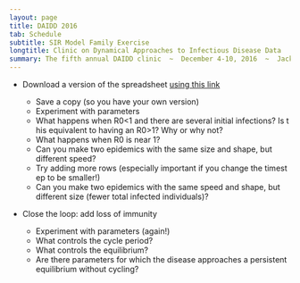 ```yaml
---
layout: page
title: DAIDD 2016
tab: Schedule
subtitle: SIR Model Family Exercise
longtitle: Clinic on Dynamical Approaches to Infectious Disease Data
summary: The fifth annual DAIDD clinic  ~  December 4-10, 2016  ~  Jacksonville and Yulee, Florida
---
```


- Download a version of the spreadsheet [using this link](http://tinyurl.com/SIR-DAIDD-2017)
    - Save a copy (so you have your own version)
    - Experiment with parameters
    - What happens when R0<1 and there are several initial infections? Is this equivalent to having an R0>1? Why or why not?
    - What happens when R0 is near 1?
    - Can you make two epidemics with the same size and shape, but different speed?
    - Try adding more rows (especially important if you change the timestep to be smaller!)
    - Can you make two epidemics with the same speed and shape, but different size (fewer total infected individuals)?

- Close the loop: add loss of immunity
    - Experiment with parameters (again!)
    - What controls the cycle period?
    - What controls the equilibrium?
    - Are there parameters for which the disease approaches a persistent equilibrium without cycling?

